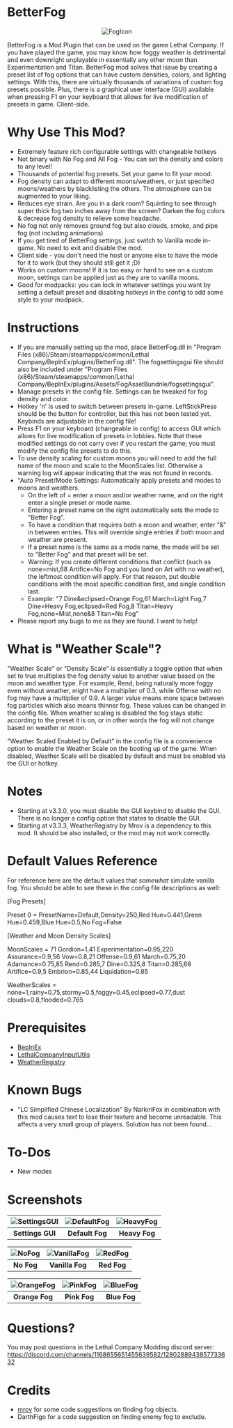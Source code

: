 BetterFog
==============

<p align="center">
  <img src="https://github.com/user-attachments/assets/0cb0bf4c-0675-4d7e-92c6-fb2b5742067c" alt="FogIcon"/>
</p>

BetterFog is a Mod Plugin that can be used on the game Lethal Company. If you have played the game, you may know how foggy weather is detrimental and even downright unplayable in essentially any other moon than Experimentation and Titan. BetterFog mod solves that issue by creating a preset list of fog options that can have custom densities, colors, and lighting settings. With this, there are virtually thousands of variations of custom fog presets possible. Plus, there is a graphical user interface (GUI) available when pressing F1 on your keyboard that allows for live modification of presets in game. Client-side.

Why Use This Mod?
==============
- Extremely feature rich configurable settings with changeable hotkeys
- Not binary with No Fog and All Fog - You can set the density and colors to any level!
- Thousands of potential fog presets. Set your game to fit your mood.
- Fog density can adapt to different moons/weathers, or just specified moons/weathers by blacklisting the others. The atmosphere can be augmented to your liking.
- Reduces eye strain. Are you in a dark room? Squinting to see through super thick fog two inches away from the screen? Darken the fog colors & decrease fog density to relieve some headache.
- No fog not only removes ground fog but also clouds, smoke, and pipe fog (not including animations)
- If you get tired of BetterFog settings, just switch to Vanilla mode in-game. No need to exit and disable the mod.
- Client side - you don't need the host or anyone else to have the mode for it to work (but they should still get it ;D)
- Works on custom moons! If it is too easy or hard to see on a custom moon, settings can be applied just as they are to vanilla moons.
- Good for modpacks: you can lock in whatever settings you want by setting a default preset and disabling hotkeys in the config to add some style to your modpack.

Instructions
==============

- If you are manually setting up the mod, place BetterFog.dll in "Program Files (x86)/Steam/steamapps/common/Lethal Company/BepInEx/plugins/BetterFog.dll". The fogsettingsgui file should also be included under "Program Files (x86)/Steam/steamapps/common/Lethal Company/BepInEx/plugins/Assets/FogAssetBundnle/fogsettingsgui".
- Manage presets in the config file. Settings can be tweaked for fog density and color.
- Hotkey 'n' is used to switch between presets in-game. LeftStickPress should be the button for controller, but this has not been tested yet. Keybinds are adjustable in the config file!
- Press F1 on your keyboard (changeable in config) to access GUI which allows for live modification of presets in lobbies. Note that these modified settings do not carry over if you restart the game; you must modify the config file presets to do this.
- To use density scaling for custom moons you will need to add the full name of the moon and scale to the MoonScales list. Otherwise a warning log will appear indicating that the <full name of moon> was not found in records.
- "Auto Preset/Mode Settings: Automatically apply presets and modes to moons and weathers. 
  - On the left of = enter a moon and/or weather name, and on the right enter a single preset or mode name. 
  - Entering a preset name on the right automatically sets the mode to "Better Fog". 
  - To have a condition that requires both a moon and weather, enter "&" in between entries. This will override single entries if both moon and weather are present. 
  - If a preset name is the same as a mode name, the mode will be set to \"Better Fog\" and that preset will be set. 
  - Warning: If you create different conditions that conflict (such as none=mist,68 Artifice=No Fog and you land on Art with no weather), the leftmost condition will apply. For that reason, put double conditions with the most specific condition first, and single condition last.
  - Example: "7 Dine&eclipsed=Orange Fog,61 March=Light Fog,7 Dine=Heavy Fog,eclipsed=Red Fog,8 Titan=Heavy Fog,none=Mist,none&8 Titan=No Fog"
- Please report any bugs to me as they are found. I want to help!

What is "Weather Scale"?
==============

"Weather Scale" or "Density Scale" is essentially a toggle option that when set to true multiplies the fog density value to another value based on the moon and weather type. For example, Rend, being naturally more foggy even without weather, might have a multiplier of 0.3, while Offense with no fog may have a multiplier of 0.9. A larger value means more space between fog particles which also means thinner fog. These values can be changed in the config file. When weather scaling is disabled the fog stays static according to the preset it is on, or in other words the fog will not change based on weather or moon. 

"Weather Scaled Enabled by Default" in the config file is a convenience option to enable the Weather Scale on the booting up of the game. When disabled, Weather Scale will be disabled by default and must be enabled via the GUI or hotkey.

Notes
==============
- Starting at v3.3.0, you must disable the GUI keybind to disable the GUI. There is no longer a config option that states to disable the GUI.
- Starting at v3.3.3, WeatherRegistry by Mrov is a dependency to this mod. It should be also installed, or the mod may not work correctly.

Default Values Reference
==============

For reference here are the default values that *somewhat* simulate vanilla fog. You should be able to see these in the config file descriptions as well:

[Fog Presets]

Preset 0 = PresetName=Default,Density=250,Red Hue=0.441,Green Hue=0.459,Blue Hue=0.5,No Fog=False

[Weather and Moon Density Scales]

MoonScales = 71 Gordion=1,41 Experimentation=0.95,220 Assurance=0.9,56 Vow=0.8,21 Offense=0.9,61 March=0.75,20 Adamance=0.75,85 Rend=0.285,7 Dine=0.325,8 Titan=0.285,68 Artifice=0.9,5 Embrion=0.85,44 Liquidation=0.85

WeatherScales = none=1,rainy=0.75,stormy=0.5,foggy=0.45,eclipsed=0.77,dust clouds=0.8,flooded=0.765

Prerequisites
==============
- [BepInEx](https://thunderstore.io/c/lethal-company/p/BepInEx/BepInExPack/)
- [LethalCompanyInputUtils](https://thunderstore.io/c/lethal-company/p/Rune580/LethalCompany_InputUtils/)
- [WeatherRegistry](https://thunderstore.io/c/lethal-company/p/mrov/WeatherRegistry/)

Known Bugs
==============
- "LC Simplified Chinese Localization" By NarkiriFox in combination with this mod causes text to lose their texture and become unreadable. This affects a very small group of players. Solution has not been found...

To-Dos
==============
- New modes

Screenshots
==============
| ![SettingsGUI](https://github.com/user-attachments/assets/f9df6c2e-1194-4332-b5f6-720833e2fad6) | ![DefaultFog](https://github.com/user-attachments/assets/6ddc9d3e-c16e-4a0d-868e-4025786e49bf) | ![HeavyFog](https://github.com/user-attachments/assets/f9273464-d866-47d8-b3d2-2b1733d23994) |
|:--:|:--:|:--:|
| **Settings GUI** | **Default Fog** | **Heavy Fog** |

| ![NoFog](https://github.com/user-attachments/assets/e400170a-85a7-4b59-8107-a056b8e70bc5) | ![VanillaFog](https://github.com/user-attachments/assets/56d8d5cd-0f69-4f17-9a25-cdc672e052e1) | ![RedFog](https://github.com/user-attachments/assets/e392e535-06e7-47e7-9917-b638ed620271) |
|:--:|:--:|:--:|
| **No Fog** | **Vanilla Fog** | **Red Fog** |

| ![OrangeFog](https://github.com/user-attachments/assets/7f39a444-2267-453a-957b-89817b42110a) | ![PinkFog](https://github.com/user-attachments/assets/27c0e56a-5fd6-4986-aa7d-470331aa5225) | ![BlueFog](https://github.com/user-attachments/assets/5ddfd892-753e-4cce-959d-a847dface9e6) |
|:--:|:--:|:--:|
| **Orange Fog** | **Pink Fog** | **Blue Fog** |

Questions?
==============
You may post questions in the Lethal Company Modding discord server: https://discord.com/channels/1168655651455639582/1280288943857733632

Credits
==============
- [mrov](https://github.com/AndreyMrovol) for some code suggestions on finding fog objects.
- DarthFigo for a code suggestion on finding enemy fog to exclude.
